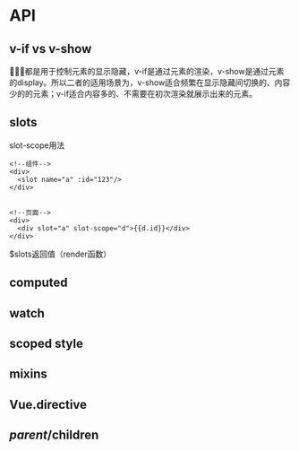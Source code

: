 
# API

## v-if vs v-show

都是用于控制元素的显示隐藏，v-if是通过元素的渲染，v-show是通过元素的display。所以二者的适用场景为，v-show适合频繁在显示隐藏间切换的、内容少的的元素；v-if适合内容多的、不需要在初次渲染就展示出来的元素。

## slots

slot-scope用法

    <!--组件-->
    <div>
      <slot name="a" :id="123"/>
    </div>


    <!--页面-->
    <div>
      <div slot="a" slot-scope="d">{{d.id}}</div>
    </div>

$slots返回值（render函数）

## computed

## watch

## scoped style

## mixins

## Vue.directive

## $parent/$children

